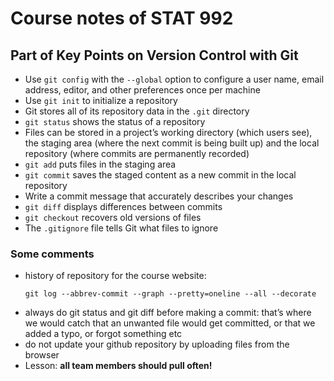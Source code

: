 # Course notes of STAT 992

## Part of Key Points on Version Control with Git
- Use `git config` with the `--global` option to configure a user name, email address, editor, and other preferences once per machine
- Use `git init` to initialize a repository
- Git stores all of its repository data in the `.git` directory
- `git status` shows the status of a repository
- Files can be stored in a project’s working directory (which users see), the staging area (where the next commit is being built up) and the local repository (where commits are permanently recorded)
- `git add` puts files in the staging area
- `git commit` saves the staged content as a new commit in the local repository
- Write a commit message that accurately describes your changes
- `git diff` displays differences between commits
- `git checkout` recovers old versions of files
- The `.gitignore` file tells Git what files to ignore

### Some comments
- history of repository for the course website:
  ```
  git log --abbrev-commit --graph --pretty=oneline --all --decorate
  ```
- always do git status and git diff before making a commit: that’s where we would catch that an unwanted file would get committed, or that we added a typo, or forgot something etc
- do not update your github repository by uploading files from the browser
- Lesson: **all team members should pull often!**
